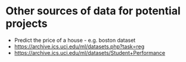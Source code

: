 # Other sources of data for potential projects

* Predict the price of a house - e.g. boston dataset
* https://archive.ics.uci.edu/ml/datasets.php?task=reg
* https://archive.ics.uci.edu/ml/datasets/Student+Performance